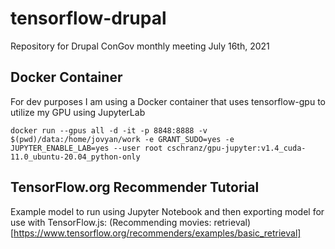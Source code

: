 # tensorflow-drupal
Repository for Drupal ConGov monthly meeting July 16th, 2021

## Docker Container
For dev purposes I am using a Docker container that uses tensorflow-gpu to utilize my GPU using JupyterLab
```
docker run --gpus all -d -it -p 8848:8888 -v $(pwd)/data:/home/jovyan/work -e GRANT_SUDO=yes -e JUPYTER_ENABLE_LAB=yes --user root cschranz/gpu-jupyter:v1.4_cuda-11.0_ubuntu-20.04_python-only
```
## TensorFlow.org Recommender Tutorial
Example model to run using Jupyter Notebook and then exporting model for use with TensorFlow.js:
(Recommending movies: retrieval)[https://www.tensorflow.org/recommenders/examples/basic_retrieval]

